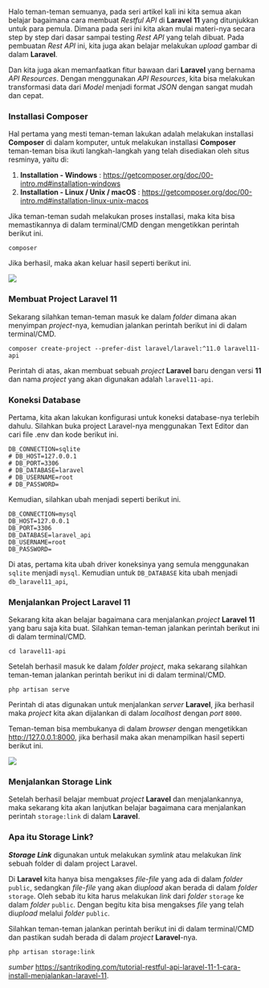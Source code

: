 <p>Halo teman-teman semuanya, pada seri artikel kali ini kita semua akan belajar bagaimana cara membuat <em>Restful</em> <em>API</em> di <strong>Laravel</strong> <strong>11</strong> yang ditunjukkan untuk para pemula. Dimana pada seri ini kita akan mulai materi-nya secara step by step dari dasar sampai testing <em>Rest</em> <em>API</em> yang telah dibuat. Pada pembuatan <em>Rest</em> <em>API</em> ini, kita juga akan belajar melakukan <em>upload</em> gambar di dalam <strong>Laravel</strong>.</p>
<p>Dan kita juga akan memanfaatkan fitur bawaan dari <strong>Laravel</strong> yang bernama <em>API</em> <em>Resources</em>. Dengan menggunakan <em>API</em> <em>Resources</em>, kita bisa melakukan transformasi data dari <em>Model</em> menjadi format <em>JSON</em> dengan sangat mudah dan cepat.</p>
<h3><a id="content-langkah-1---installasi-composer" href="#content-langkah-1---installasi-composer" class="heading-permalink" aria-hidden="true" title="Permalink"></a> Installasi Composer</h3>
<p>Hal pertama yang mesti teman-teman lakukan adalah melakukan installasi <strong>Composer</strong> di dalam komputer, untuk melakukan installasi <strong>Composer</strong> teman-teman bisa ikuti langkah-langkah yang telah disediakan oleh situs resminya, yaitu di:</p>
<ol>
<li>
<strong>Installation - Windows</strong> : <a href="https://getcomposer.org/doc/00-intro.md#installation-windows">https://getcomposer.org/doc/00-intro.md#installation-windows</a>
</li>
<li>
<strong>Installation - Linux / Unix / macOS</strong> : <a href="https://getcomposer.org/doc/00-intro.md#installation-linux-unix-macos">https://getcomposer.org/doc/00-intro.md#installation-linux-unix-macos</a>
</li>
</ol>
<p>Jika teman-teman sudah melakukan proses installasi, maka kita bisa memastikannya di dalam terminal/CMD dengan mengetikkan perintah berikut ini.</p>

```
composer
```

<p>Jika berhasil, maka akan keluar hasil seperti berikut ini.</p>

![](https://i.imgur.com/cRBIxP2.png)

<h3><a id="content-langkah-2---membuat-project-laravel-11" href="#content-langkah-2---membuat-project-laravel-11" class="heading-permalink" aria-hidden="true" title="Permalink"></a> Membuat Project Laravel 11</h3>
<p>Sekarang silahkan teman-teman masuk ke dalam <em>folder</em> dimana akan menyimpan <em>project</em>-nya, kemudian jalankan perintah berikut ini di dalam terminal/CMD.</p>

```
composer create-project --prefer-dist laravel/laravel:^11.0 laravel11-api
```
<p>Perintah di atas, akan membuat sebuah <em>project</em> <strong>Laravel</strong> baru dengan versi <strong>11</strong> dan nama <em>project</em> yang akan digunakan adalah <code>laravel11-api</code>.</p>
<h3><a id="content-langkah-2---membuat-project-laravel-11" href="#content-langkah-2---membuat-project-laravel-11" class="heading-permalink" aria-hidden="true" title="Permalink"></a> Koneksi Database</h3>
Pertama, kita akan lakukan konfigurasi untuk koneksi database-nya terlebih dahulu. Silahkan buka project Laravel-nya menggunakan Text Editor dan cari file .env dan kode berikut ini.

```
DB_CONNECTION=sqlite
# DB_HOST=127.0.0.1
# DB_PORT=3306
# DB_DATABASE=laravel
# DB_USERNAME=root
# DB_PASSWORD=
```

Kemudian, silahkan ubah menjadi seperti berikut ini.

```
DB_CONNECTION=mysql
DB_HOST=127.0.0.1
DB_PORT=3306
DB_DATABASE=laravel_api
DB_USERNAME=root
DB_PASSWORD=
```

<p>Di atas, pertama kita ubah driver koneksinya yang semula menggunakan <code>sqlite</code> menjadi <code>mysql</code>. Kemudian untuk <code>DB_DATABASE</code> kita ubah menjadi <code>db_laravel11_api</code>,</p>

<h3><a id="content-langkah-3---menjalankan-project-laravel-11" href="#content-langkah-3---menjalankan-project-laravel-11" class="heading-permalink" aria-hidden="true" title="Permalink"></a>Menjalankan Project Laravel 11</h3>
<p>Sekarang kita akan belajar bagaimana cara menjalankan <em>project</em> <strong>Laravel</strong> <strong>11</strong> yang baru saja kita buat. Silahkan teman-teman jalankan perintah berikut ini di dalam terminal/CMD.</p>

```
cd laravel11-api
```

<p>Setelah berhasil masuk ke dalam <em>folder</em> <em>project</em>, maka sekarang silahkan teman-teman jalankan perintah berikut ini di dalam terminal/CMD.</p>

```
php artisan serve
```
<p>Perintah di atas digunakan untuk menjalankan <em>server</em> <strong>Laravel</strong>, jika berhasil maka <em>project</em> kita akan dijalankan di dalam <em>localhost</em> dengan <em>port</em> <code>8000</code>.</p>
<p>Teman-teman bisa membukanya di dalam <em>browser</em> dengan mengetikkan <a href="http://127.0.0.1:8000" target="_blank">http://127.0.0.1:8000</a>, jika berhasil maka akan menampilkan hasil seperti berikut ini.</p>

![](https://i.imgur.com/b34ZUNM.png)

<h3><a id="content-langkah-4---menjalankan-storage-link" href="#content-langkah-4---menjalankan-storage-link" class="heading-permalink" aria-hidden="true" title="Permalink"></a>Menjalankan Storage Link</h3>
<p>Setelah berhasil belajar membuat <em>project</em> <strong>Laravel</strong> dan menjalankannya, maka sekarang kita akan lanjutkan belajar bagaimana cara menjalankan perintah <code>storage:link</code> di dalam <strong>Laravel</strong>.</p>
<h3><a id="content-apa-itu-storage-link" href="#content-apa-itu-storage-link" class="heading-permalink" aria-hidden="true" title="Permalink"></a>Apa itu Storage Link?</h3>
<p><strong><em>Storage</em> <em>Link</em></strong> digunakan untuk melakukan <em>symlink</em> atau melakukan <em>link</em> sebuah folder di dalam project Laravel.</p>
<p>Di <strong>Laravel</strong> kita hanya bisa mengakses <em>file</em>-<em>file</em> yang ada di dalam <em>folder</em> <code>public</code>, sedangkan <em>file</em>-<em>file</em> yang akan di<em>upload</em> akan berada di dalam <em>folder</em> <code>storage</code>. Oleh sebab itu kita harus melakukan <em>link</em> dari <em>folder</em> <code>storage</code> ke dalam <em>folder</em> <code>public</code>. Dengan begitu kita bisa mengakses <em>file</em> yang telah di<em>upload</em> melalui <em>folder</em> <code>public</code>.</p>
<p>Silahkan teman-teman jalankan perintah berikut ini di dalam terminal/CMD dan pastikan sudah berada di dalam <em>project</em> <strong>Laravel</strong>-nya.</p>

```
php artisan storage:link
```

<p><em>sumber</em>  <a href="https://santrikoding.com/tutorial-restful-api-laravel-11-1-cara-install-menjalankan-laravel-11" target="_blank">https://santrikoding.com/tutorial-restful-api-laravel-11-1-cara-install-menjalankan-laravel-11</a>.</p>

